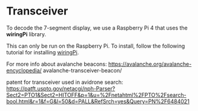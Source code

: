 # Transceiver

To decode the 7-segment display, we use a Raspberry Pi 4 that uses the **wiringPi** library.

This can only be run on the Raspberry Pi. To install, follow the following tutorial for installing [wiringPi](http://wiringpi.com/download-and-install/]).

For more info about avalanche beacons: <https://avalanche.org/avalanche-encyclopedia/>
avalanche-transceiver-beacon/

patent for transceiver used in avidrone search: <https://patft.uspto.gov/netacgi/nph-Parser?Sect2=PTO1&Sect2=HITOFF&p=1&u=%2Fnetahtml%2FPTO%2Fsearch-bool.html&r=1&f=G&l=50&d=PALL&RefSrch=yes&Query=PN%2F6484021>

